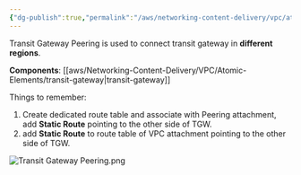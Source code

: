 ```yaml
---
{"dg-publish":true,"permalink":"/aws/networking-content-delivery/vpc/atomic-elements/transit-gateway-peering/","title":"Transit Gateway Peering"}
---
```


Transit Gateway Peering is used to connect transit gateway in **different regions**.

**Components**:
[[aws/Networking-Content-Delivery/VPC/Atomic-Elements/transit-gateway\|transit-gateway]] 

Things to remember: 
1. Create dedicated route table and associate with Peering attachment, add **Static Route** pointing to the other side of TGW.
2. add **Static Route** to route table of VPC attachment pointing to the other side of TGW.

![Transit Gateway Peering.png](/img/user/aws/Networking-Content-Delivery/VPC/png/Atomic-Elements/Transit%20Gateway%20Peering.png)